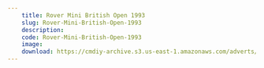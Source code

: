 ```yaml
---
    title: Rover Mini British Open 1993
    slug: Rover-Mini-British-Open-1993
    description:
    code: Rover-Mini-British-Open-1993
    image:
    download: https://cmdiy-archive.s3.us-east-1.amazonaws.com/adverts/documents/Rover+Mini+British+Open+1993.pdf
---
```

<!-- Content of the page -->

##
        